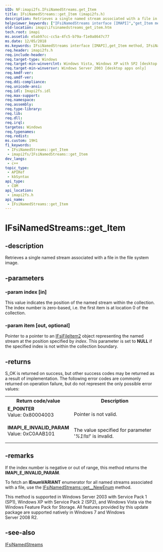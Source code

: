 ```yaml
---
UID: NF:imapi2fs.IFsiNamedStreams.get_Item
title: IFsiNamedStreams::get_Item (imapi2fs.h)
description: Retrieves a single named stream associated with a file in the file system image.
helpviewer_keywords: ["IFsiNamedStreams interface [IMAPI]","get_Item method","IFsiNamedStreams.get_Item","IFsiNamedStreams::get_Item","get_Item","get_Item method [IMAPI]","get_Item method [IMAPI]","IFsiNamedStreams interface","imapi.ifsinamedstreams_get_item","imapi2fs/IFsiNamedStreams::get_Item"]
old-location: imapi\ifsinamedstreams_get_item.htm
tech.root: imapi
ms.assetid: e5ab97cc-cc5a-4fc5-b79a-f1e0a8647c77
ms.date: 12/05/2018
ms.keywords: IFsiNamedStreams interface [IMAPI],get_Item method, IFsiNamedStreams.get_Item, IFsiNamedStreams::get_Item, get_Item, get_Item method [IMAPI], get_Item method [IMAPI],IFsiNamedStreams interface, imapi.ifsinamedstreams_get_item, imapi2fs/IFsiNamedStreams::get_Item
req.header: imapi2fs.h
req.include-header: 
req.target-type: Windows
req.target-min-winverclnt: Windows Vista, Windows XP with SP2 [desktop apps only]
req.target-min-winversvr: Windows Server 2003 [desktop apps only]
req.kmdf-ver: 
req.umdf-ver: 
req.ddi-compliance: 
req.unicode-ansi: 
req.idl: Imapi2fs.idl
req.max-support: 
req.namespace: 
req.assembly: 
req.type-library: 
req.lib: 
req.dll: 
req.irql: 
targetos: Windows
req.typenames: 
req.redist: 
ms.custom: 19H1
f1_keywords:
 - IFsiNamedStreams::get_Item
 - imapi2fs/IFsiNamedStreams::get_Item
dev_langs:
 - c++
topic_type:
 - APIRef
 - kbSyntax
api_type:
 - COM
api_location:
 - imapi2fs.h
api_name:
 - IFsiNamedStreams::get_Item
---
```


# IFsiNamedStreams::get_Item


## -description

Retrieves a  single named stream associated with a file in the file system image.

## -parameters

### -param index [in]

This value indicates the position of the named stream within the  collection.
	The index number is zero-based, i.e. the first item is at location 0 of the collection.

### -param item [out, optional]

Pointer to a pointer to an <a href="/windows/desktop/api/imapi2fs/nn-imapi2fs-ifsifileitem2">IFsiFileItem2</a> object representing the named stream at the  position specified by <i>index</i>. This parameter is set to <b>NULL</b> if the specified index is not within the collection boundary.

## -returns

S_OK is returned on success, but other success codes may be returned as a result of implementation. The following error codes are commonly returned on operation failure, but do not represent the only possible error values:

<table>
<tr>
<th>Return code/value</th>
<th>Description</th>
</tr>
<tr>
<td width="40%">
<dl>
<dt><b>E_POINTER</b></dt>
<dt>Value: 0x80004003</dt>
</dl>
</td>
<td width="60%">
Pointer is not valid.

</td>
</tr>
<tr>
<td width="40%">
<dl>
<dt><b>IMAPI_E_INVALID_PARAM</b></dt>
<dt>Value: 0xC0AAB101</dt>
</dl>
</td>
<td width="60%">
The value specified for parameter '<i>%1!ls!</i>' is invalid.

</td>
</tr>
</table>

## -remarks

If the index number is negative or out of range, this method returns the <b>IMAPI_E_INVALID_PARAM</b>.

To fetch an <b>IEnumVARIANT</b> enumerator for all named streams associated with a file, use the <a href="/windows/desktop/api/imapi2fs/nf-imapi2fs-ifsinamedstreams-get__newenum">IFsiNamedStreams::get__NewEnum</a> method.

This method is supported in Windows Server 2003 with Service Pack 1 (SP1), Windows XP with Service Pack 2 (SP2),  and Windows Vista  via the Windows Feature Pack for Storage. All  features provided by this  update package are supported natively in Windows 7 and Windows Server 2008 R2.

## -see-also

<a href="/windows/desktop/api/imapi2fs/nn-imapi2fs-ifsinamedstreams">IFsiNamedStreams</a>

